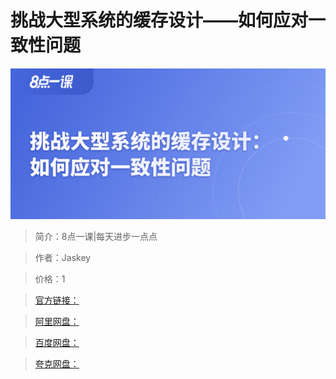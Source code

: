 # 挑战大型系统的缓存设计——如何应对一致性问题

![img](../../assets/Cgp9HWHCzPmAXb0uAALUj4rTSEM082.png)

> 简介：8点一课|每天进步一点点

> 作者：Jaskey

> 价格：1

> [官方链接：]()

> [阿里网盘：]()

> [百度网盘：]()

> [夸克网盘：]()
